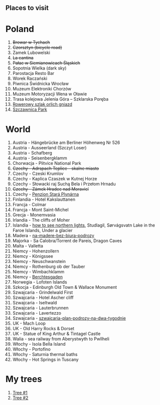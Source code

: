 Places to visit
---------------

Poland
======
1. ~~Browar w Tychach~~
1. ~~Czorsztyn (bicycle road)~~
1. Zamek Lubowelski
1. ~~La cantina~~
1. ~~Pałac w Siemianowicach Śląskich~~
1. Sopotnia Wielka (dark sky)
1. Parostacja Resto Bar
1. Worek Raczański
1. Piwnica Świdnicka Wrocław
1. Muzeum Elektroniki Chorzów
1. Muzeum Motoryzacji Wena w Oławie
1. Trasa kolejowa Jelenia Góra – Szklarska Poręba
1. [Rowerowy szlak orlich gniazd](https://www.orlegniazda.pl/route/12398/szlak-rowerowy-orlich-gniazd)
1. [Szczawnica Park](https://szczawnica-park.pl)

World
=====
1. Austria - Hängebrücke am Berliner Höhenweg Nr 526
1. Austria - Ausseerland (Szczyt Loser)
1. Austria - Schafberg
1. Austria - Seisenbergklamm
1. Chorwacja - Plitvice National Park
1. ~~Czechy - Adrspach Teplice - skalne miasto~~
1. Czechy - Czeski Krumlov
1. Czechy - Kaplica Czaszek w Kutnej Horze
1. Czechy - Słowacki raj Suchą Bela i Przełom Hrnadu
1. ~~Czechy - Zámek Hradec nad Moravicí~~
1. Czechy - [Penzion Stará Plynárna](https://staraplynarna.cz)
1. Finlandia - Hotel Kakslauttanen
1. Francja - Colmar
1. Francja - Mont Saint-Michel
1. Grecja -  Monemvasia
1. Irlandia - The cliffs of Moher
1. Islandia - [how to see northern lights](https://www.wykop.pl/link/5324923/jak-zobaczyc-zorze-polarna-na-islandii-poradnik-krok-po-kroku/), Studlagil, Sørvágsvatn Lake in the Faroe Islands, Under a glacier
1. Madera - [na-madere-bez-biura-podrozy](https://madera.org.pl/na-madere-bez-biura-podrozy/)
1. Majorka - Sa Calobra/Torrent de Pareis, Dragon Caves
1. Malta - Valletta
1. Niemcy - Hohenzollern
1. Niemcy - Königssee
1. Niemcy - Neuschwanstein
1. Niemcy - Rothenburg ob der Tauber
1. Niemcy - Wimbachklamm
1. Niemcy - [Berchtesgaden](https://www.wykop.pl/link/6660329/berchtesgaden-i-okolice-co-zobaczyc/) 
1. Norwegia - Lofoten Islands
1. Szkocja - Edinburgh Old Town & Wallace Monument
1. Szwajcaria - Grindelwald First
1. Szwajcaria - Hotel Ascher cliff
1. Szwajcaria - Iseltwald
1. Szwajcaria - Lauterbrunnen
1. Szwajcaria - Lavertezzo
1. Szwajcaria - [szwajcaria-plan-podrozy-na-dwa-tygodnie](https://www.places2visit.pl/miejsca/szwajcaria-plan-podrozy-na-dwa-tygodnie/)
1. UK - Mach Loop
1. UK - Old Harry Rocks & Dorset
1. UK - Statue of King Arthur & Tintagel Castle
1. Walia - sea railway from Aberystwyth to Pwllheli
1. Włochy - Isola Bella Island
1. Włochy - Portofino
1. Włochy - Saturnia thermal baths
1. Włochy - Hot Springs in Tuscany

My trees
========
1. [Tree #1](https://maps.google.com/maps?q=50.272780610295264%2C18.91799485312674)
1. [Tree #2](https://maps.google.com/maps?q=50.27361490302744%2C18.91790600495312)
